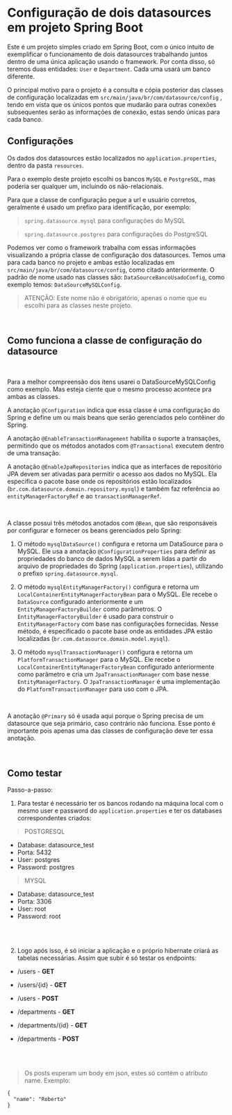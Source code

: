 # Configuração de dois datasources em projeto Spring Boot
Este é um projeto simples criado em Spring Boot, com o único intuito de exemplificar o funcionamento de dois datasources trabalhando juntos dentro de uma única aplicação usando o framework.
Por conta disso, só teremos duas entidades: `User` e `Department`. Cada uma usará um banco diferente.

O principal motivo para o projeto é a consulta e cópia posterior das classes de configuração localizadas em `src/main/java/br/com/datasource/config` , 
tendo em vista que os únicos pontos que mudarão para outras conexões subsequentes serão as informações de conexão,
estas sendo únicas para cada banco.


## Configurações
Os dados dos datasources estão localizados no `application.properties`, dentro da pasta `resources`.

Para o exemplo deste projeto escolhi os bancos `MySQL` e `PostgreSQL`, mas poderia ser qualquer um, incluindo os não-relacionais.

Para que a classe de configuração pegue a url e usuário corretos, geralmente é usado um prefixo para identificação, por exemplo:

> `spring.datasource.mysql` para configurações do MySQL

> `spring.datasource.postgres` para configurações do PostgreSQL

Podemos ver como o framework trabalha com essas informações visualizando a própria classe de configuração dos datasources. Temos uma para cada banco no projeto e ambas estão localizadas em `src/main/java/br/com/datasource/config`, como citado anteriormente. O padrão de nome 
usado nas classes são: `DataSourceBancoUsadoConfig`, como exemplo temos:
`DataSourceMySQLConfig`. 

> ATENÇÃO: Este nome não é obrigatório, apenas o nome que eu escolhi para as classes neste projeto.

<br>

## Como funciona a classe de configuração do datasource

<br>

Para a melhor compreensão dos itens usarei o DataSourceMySQLConfig como exemplo. Mas esteja ciente que o mesmo processo acontece pra ambas as classes.

A anotação `@Configuration` indica que essa classe é uma configuração do Spring e define um ou mais beans que serão gerenciados pelo contêiner do Spring.

A anotação `@EnableTransactionManagement` habilita o suporte a transações, permitindo que os métodos anotados com `@Transactional` executem dentro de uma transação.

A anotação `@EnableJpaRepositories` indica que as interfaces de repositório JPA devem ser ativadas para permitir o acesso aos dados no MySQL. Ela especifica o pacote base onde os repositórios estão localizados (`br.com.datasource.domain.repository.mysql`) e também faz referência ao `entityManagerFactoryRef` e ao `transactionManagerRef`.

<br>

A classe possui três métodos anotados com `@Bean`, que são responsáveis por configurar e fornecer os beans gerenciados pelo Spring:

1. O método `mysqlDataSource()` configura e retorna um DataSource para o MySQL. Ele usa a anotação `@ConfigurationProperties` para definir as propriedades do banco de dados MySQL a serem lidas a partir do arquivo de propriedades do Spring (`application.properties`), utilizando o prefixo `spring.datasource.mysql`.

2. O método `mysqlEntityManagerFactory()` configura e retorna um `LocalContainerEntityManagerFactoryBean` para o MySQL. Ele recebe o `DataSource` configurado anteriormente e um `EntityManagerFactoryBuilder` como parâmetros. O `EntityManagerFactoryBuilder` é usado para construir o `EntityManagerFactory` com base nas configurações fornecidas. Nesse método, é especificado o pacote base onde as entidades JPA estão localizadas (`br.com.datasource.domain.model.mysql`).

3. O método `mysqlTransactionManager()` configura e retorna um `PlatformTransactionManager` para o MySQL. Ele recebe o `LocalContainerEntityManagerFactoryBean` configurado anteriormente como parâmetro e cria um `JpaTransactionManager` com base nesse `EntityManagerFactory`. O `JpaTransactionManager` é uma implementação do `PlatformTransactionManager` para uso com o JPA.

<br>

A anotação `@Primary` só é usada aqui porque o Spring precisa de um datasource que seja primário, caso contrário não funciona.
Esse ponto é importante pois apenas uma das classes de configuração deve ter essa anotação.

<br>

## Como testar

Passo-a-passo:

1. Para testar é necessário ter os bancos rodando na máquina local com o mesmo user e password do `application.properties` e ter os databases correspondentes criados:

> POSTGRESQL

- Database: datasource_test
- Porta: 5432
- User: postgres
- Password: postgres

> MYSQL

- Database: datasource_test
- Porta: 3306
- User: root
- Password: root

<br>
<br>

2. Logo após isso, é só iniciar a aplicação e o próprio hibernate criará as tabelas necessárias. Assim
que subir é só testar os endpoints:

- /users - **GET**
- /users/{id} - **GET**
- /users - **POST**

- /departments - **GET**
- /departments/{id} - **GET**
- /departments - **POST**

<br>
<br>

> Os posts esperam um body em json, estes só contém o atributo name. Exemplo:



    { 
      "name": "Roberto"
    }
    

